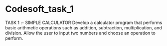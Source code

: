 # Codesoft_task_1
TASK 1 :- SIMPLE CALCULATOR
Develop a calculator program that performs basic arithmetic operations such as addition, subtraction, multiplication, and division. Allow the user to input two numbers and choose an operation to perform.
